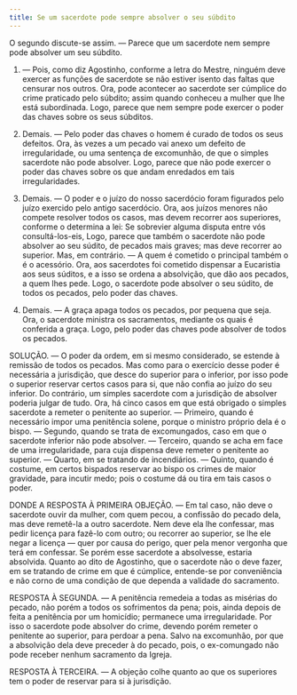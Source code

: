 ```yaml
---
title: Se um sacerdote pode sempre absolver o seu súbdito
---
```


O segundo discute-se assim. — Parece que um sacerdote nem sempre pode absolver um seu súbdito.  

1. — Pois, como diz Agostinho, conforme a letra do Mestre, ninguém deve exercer as funções de sacerdote se não estiver isento das faltas que censurar nos outros. Ora, pode acontecer ao sacerdote ser cúmplice do crime praticado pelo súbdito; assim quando conheceu a mulher que lhe está subordinada. Logo, parece que nem sempre pode exercer o poder das chaves sobre os seus súbditos.  

2. Demais. — Pelo poder das chaves o homem é curado de todos os seus defeitos. Ora, às vezes a um pecado vai anexo um defeito de irregularidade, ou uma sentença de excomunhão, de que o simples sacerdote não pode absolver. Logo, parece que não pode exercer o poder das chaves sobre os que andam enredados em tais irregularidades.  

3. Demais. — O poder e o juízo do nosso sacerdócio foram figurados pelo juízo exercido pelo antigo sacerdócio. Ora, aos juízos menores não compete resolver todos os casos, mas devem recorrer aos superiores, conforme o determina a lei: Se sobrevier alguma disputa entre vós consultá-los-eis, Logo, parece que também o sacerdote não pode absolver ao seu súdito, de pecados mais graves; mas deve recorrer ao superior.  Mas, em contrário. — A quem é cometido o principal também o é o acessório. Ora, aos sacerdotes foi cometido dispensar a Eucaristia aos seus súditos, e a isso se ordena a absolvição, que dão aos pecados, a quem lhes pede. Logo, o sacerdote pode absolver o seu súdito, de todos os pecados, pelo poder das chaves.  

2. Demais. — A graça apaga todos os pecados, por pequena que seja. Ora, o sacerdote ministra os sacramentos, mediante os quais é conferida a graça. Logo, pelo poder das chaves pode absolver de todos os pecados.  

SOLUÇÃO. — O poder da ordem, em si mesmo considerado, se estende à remissão de todos os pecados. Mas como para o exercício desse poder é necessária a jurisdição, que desce do superior para o inferior, por isso pode o superior reservar certos casos para si, que não confia ao juízo do seu inferior. Do contrário, um simples sacerdote com a jurisdição de absolver poderia julgar de tudo. Ora, há cinco casos em que está obrigado o simples sacerdote a remeter o penitente ao superior. — Primeiro, quando é necessário impor uma penitência solene, porque o ministro próprio dela é o bispo. — Segundo, quando se trata de excomungados, caso em que o sacerdote inferior não pode absolver. — Terceiro, quando se acha em face de uma irregularidade, para cuja dispensa deve remeter o penitente ao superior. — Quarto, em se tratando de incendiários. — Quinto, quando é costume, em certos bispados reservar ao bispo os crimes de maior gravidade, para incutir medo; pois o costume dá ou tira em tais casos o poder.  

DONDE A RESPOSTA À PRIMEIRA OBJEÇÃO. — Em tal caso, não deve o sacerdote ouvir da mulher, com quem pecou, a confissão do pecado dela, mas deve remetê-la a outro sacerdote. Nem deve ela lhe confessar, mas pedir licença para fazê-lo com outro; ou recorrer ao superior, se lhe ele negar a licença — quer por causa do perigo, quer pela menor vergonha que terá em confessar. Se porém esse sacerdote a absolvesse, estaria absolvida. Quanto ao dito de Agostinho, que o sacerdote não o deve fazer, em se tratando de crime em que é cúmplice, entende-se por conveniência e não corno de uma condição de que dependa a validade do sacramento.  

RESPOSTA À SEGUNDA. — A penitência remedeia a todas as misérias do pecado, não porém a todos os sofrimentos da pena; pois, ainda depois de feita a penitência por um homicídio; permanece uma irregularidade. Por isso o sacerdote pode absolver do crime, devendo porém remeter o penitente ao superior, para perdoar a pena. Salvo na excomunhão, por que a absolvição dela deve preceder à do pecado, pois, o ex-comungado não pode receber nenhum sacramento da Igreja.  

RESPOSTA À TERCEIRA. — A objeção colhe quanto ao que os superiores tem o poder de reservar para si à jurisdição.